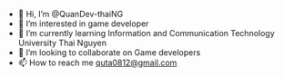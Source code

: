 - 👋 Hi, I’m @QuanDev-thaiNG
- 👀 I’m interested in game developer 
- 🌱 I’m currently learning Information and Communication Technology University Thai Nguyen
- 💞️ I’m looking to collaborate on Game developers
- 📫 How to reach me quta0812@gmail.com

<!---

--->
